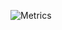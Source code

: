 ![Metrics](https://metrics.lecoq.io/mariosknl?template=classic&base.community=0&base.repositories=0&base.metadata=0&isocalendar=1&languages=1&pagespeed=1&tweets=1&languages.ignored=css&pagespeed.detailed=false&pagespeed.screenshot=false&isocalendar.duration=full-year&tweets.limit=4&config.timezone=Europe%2FAthens)
